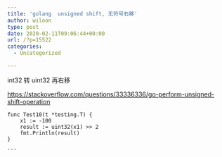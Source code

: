 ```yaml
---
title: 'golang  unsigned shift, 无符号右移'
author: wiloon
type: post
date: 2020-02-11T09:06:44+00:00
url: /?p=15522
categories:
  - Uncategorized

---
```

int32 转 uint32 再右移

https://stackoverflow.com/questions/33336336/go-perform-unsigned-shift-operation

<pre><code class="language-go line-numbers">func Test10(t *testing.T) {
    x1 := -100
    result := uint32(x1) &gt;&gt; 2
    fmt.Println(result)
}

```